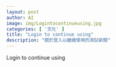 ```yaml
---
layout: post
author: AI
image: img/Logintocontinueusing.jpg
categories: [ '文化' ]
title: "Login to continue using"
description: "關於登入以繼續使用的測試新聞"
---
```

Login to continue using